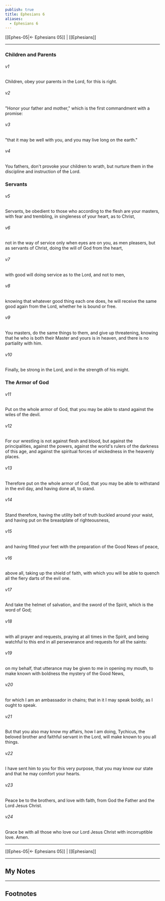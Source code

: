 ```yaml
---
publish: true
title: Ephesians 6
aliases:
  - Ephesians 6
---
```


[[Ephes-05|← Ephesians 05]] | [[Ephesians]]
***


### Children and Parents
###### v1 
Children, obey your parents in the Lord, for this is right. 

###### v2 
"Honor your father and mother," which is the first commandment with a promise: 

###### v3 
"that it may be well with you, and you may live long on the earth."  

###### v4 
You fathers, don't provoke your children to wrath, but nurture them in the discipline and instruction of the Lord. 

### Servants
###### v5 
Servants, be obedient to those who according to the flesh are your masters, with fear and trembling, in singleness of your heart, as to Christ, 

###### v6 
not in the way of service only when eyes are on you, as men pleasers, but as servants of Christ, doing the will of God from the heart, 

###### v7 
with good will doing service as to the Lord, and not to men, 

###### v8 
knowing that whatever good thing each one does, he will receive the same good again from the Lord, whether he is bound or free. 

###### v9 
You masters, do the same things to them, and give up threatening, knowing that he who is both their Master and yours is in heaven, and there is no partiality with him. 

###### v10 
Finally, be strong in the Lord, and in the strength of his might. 

### The Armor of God
###### v11 
Put on the whole armor of God, that you may be able to stand against the wiles of the devil. 

###### v12 
For our wrestling is not against flesh and blood, but against the principalities, against the powers, against the world's rulers of the darkness of this age, and against the spiritual forces of wickedness in the heavenly places. 

###### v13 
Therefore put on the whole armor of God, that you may be able to withstand in the evil day, and having done all, to stand. 

###### v14 
Stand therefore, having the utility belt of truth buckled around your waist, and having put on the breastplate of righteousness, 

###### v15 
and having fitted your feet with the preparation of the Good News of peace, 

###### v16 
above all, taking up the shield of faith, with which you will be able to quench all the fiery darts of the evil one. 

###### v17 
And take the helmet of salvation, and the sword of the Spirit, which is the word of God; 

###### v18 
with all prayer and requests, praying at all times in the Spirit, and being watchful to this end in all perseverance and requests for all the saints: 

###### v19 
on my behalf, that utterance may be given to me in opening my mouth, to make known with boldness the mystery of the Good News, 

###### v20 
for which I am an ambassador in chains; that in it I may speak boldly, as I ought to speak. 

###### v21 
But that you also may know my affairs, how I am doing, Tychicus, the beloved brother and faithful servant in the Lord, will make known to you all things. 

###### v22 
I have sent him to you for this very purpose, that you may know our state and that he may comfort your hearts. 

###### v23 
Peace be to the brothers, and love with faith, from God the Father and the Lord Jesus Christ. 

###### v24 
Grace be with all those who love our Lord Jesus Christ with incorruptible love. Amen.

***
[[Ephes-05|← Ephesians 05]] | [[Ephesians]]

---
## My Notes

---
## Footnotes